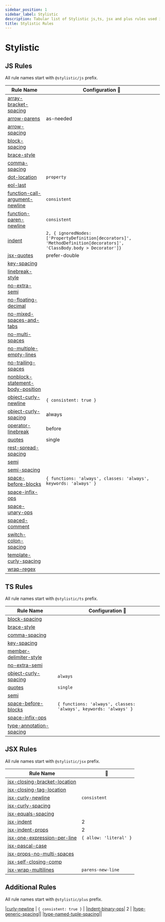 ```yaml
---
sidebar_position: 1
sidebar_label: Stylistic
description: Tabular list of Stylistic js,ts, jsx and plus rules used in @nish1896/eslint-config and @nish1896/eslint-flat-config packages.
title: Stylistic Rules
---
```


# Stylistic

## **JS Rules**

All rule names start with `@stylistic/js` prefix.

| Rule Name | Configuration 🔧|
|-|-|
|[array-bracket-spacing](https://eslint.style/rules/js/array-bracket-spacing)||
|[arrow-parens](https://eslint.style/rules/js/arrow-parens)| as-needed |
|[arrow-spacing](https://eslint.style/rules/js/arrow-spacing)||
|[block-spacing](https://eslint.style/rules/js/block-spacing)||
|[brace-style](https://eslint.style/rules/js/brace-style)||
|[comma-spacing](https://eslint.style/rules/js/comma-spacing)||
|[dot-location](https://eslint.style/rules/js/dot-location)| `property` |
|[eol-last](https://eslint.style/rules/js/eol-last)||
|[function-call-argument-newline](https://eslint.style/rules/js/function-call-argument-newline)| `consistent` |
|[function-paren-newline](https://eslint.style/rules/js/function-paren-newline)| `consistent` |
|[indent](https://eslint.style/rules/js/indent)| `2, { ignoredNodes: ['PropertyDefinition[decorators]', 'MethodDefinition[decorators]', 'ClassBody.body > Decorator']}` |
|[jsx-quotes](https://eslint.style/rules/js/jsx-quotes)| prefer-double |
|[key-spacing](https://eslint.style/rules/js/key-spacing)||
|[linebreak-style](https://eslint.style/rules/js/linebreak-style)||
|[no-extra-semi](https://eslint.style/rules/js/no-extra-semi)||
|[no-floating-decimal](https://eslint.style/rules/js/no-floating-decimal)||
|[no-mixed-spaces-and-tabs](https://eslint.style/rules/js/no-mixed-spaces-and-tabs)||
|[no-multi-spaces](https://eslint.style/rules/js/no-multi-spaces)||
|[no-multiple-empty-lines](https://eslint.style/rules/js/no-multiple-empty-lines)||
|[no-trailing-spaces](https://eslint.style/rules/js/no-trailing-spaces)||
|[nonblock-statement-body-position](https://eslint.style/rules/js/nonblock-statement-body-position)||
|[object-curly-newline](https://eslint.style/rules/js/object-curly-newline)| `{ consistent: true }` |
|[object-curly-spacing](https://eslint.style/rules/js/object-curly-spacing)| always |
|[operator-linebreak](https://eslint.style/rules/js/operator-linebreak)| before |
|[quotes](https://eslint.style/rules/js/quotes)| single |
|[rest-spread-spacing](https://eslint.style/rules/js/rest-spread-spacing)||
|[semi](https://eslint.style/rules/js/semi)||
|[semi-spacing](https://eslint.style/rules/js/semi-spacing)||
|[space-before-blocks](https://eslint.style/rules/js/space-before-blocks)| `{ functions: 'always', classes: 'always', keywords: 'always' }` |
|[space-infix-ops](https://eslint.style/rules/js/space-infix-ops)||
|[space-unary-ops](https://eslint.style/rules/js/space-unary-ops)||
|[spaced-comment](https://eslint.style/rules/js/spaced-comment)||
|[switch-colon-spacing](https://eslint.style/rules/js/switch-colon-spacing)||
|[template-curly-spacing](https://eslint.style/rules/js/template-curly-spacing)||
|[wrap-regex](https://eslint.style/rules/jsx/wrap-regex)||


## **TS Rules**

All rule names start with `@stylistic/ts` prefix.

|Rule Name| Configuration 🔧 |
|-|-|
|[block-spacing](https://eslint.style/rules/ts/block-spacing)||
|[brace-style](https://eslint.style/rules/ts/brace-style)||
|[comma-spacing](https://eslint.style/rules/ts/comma-spacing)||
|[key-spacing](https://eslint.style/rules/ts/key-spacing)||
|[member-delimiter-style](https://eslint.style/rules/ts/member-delimiter-style)||
|[no-extra-semi](https://eslint.style/rules/ts/no-extra-semi)||
|[object-curly-spacing](https://eslint.style/rules/ts/object-curly-spacing)| `always` |
|[quotes](https://eslint.style/rules/ts/quotes)| `single` |
|[semi](https://eslint.style/rules/ts/semi)||
|[space-before-blocks](https://eslint.style/rules/ts/space-before-blocks)| `{ functions: 'always', classes: 'always', keywords: 'always' }` |
|[space-infix-ops](https://eslint.style/rules/ts/space-infix-ops)||
|[type-annotation-spacing](https://eslint.style/rules/ts/type-annotation-spacing)||


## **JSX Rules**

All rule names start with `@stylistic/jsx` prefix.

|Rule Name|🔧|
|-|-|
|[jsx-closing-bracket-location](https://eslint.style/rules/jsx/jsx-closing-bracket-location)||
|[jsx-closing-tag-location](https://eslint.style/rules/jsx/jsx-closing-tag-location)||
|[jsx-curly-newline](https://eslint.style/rules/jsx/jsx-curly-newline)| `consistent` |
|[jsx-curly-spacing](https://eslint.style/rules/jsx/jsx-curly-spacing)||
|[jsx-equals-spacing](https://eslint.style/rules/jsx/jsx-curly-spacing)||
|[jsx-indent](https://eslint.style/rules/jsx/jsx-indent)| 2 |
|[jsx-indent-props](https://eslint.style/rules/jsx/jsx-indent-props)| 2 |
|[jsx-one-expression-per-line](https://eslint.style/rules/jsx/jsx-one-expression-per-line)| `{ allow: 'literal' }` |
|[jsx-pascal-case](https://eslint.style/rules/jsx/jsx-pascal-case)||
|[jsx-props-no-multi-spaces](https://eslint.style/rules/jsx/jsx-props-no-multi-spaces)||
|[jsx-self-closing-comp](https://eslint.style/rules/jsx/jsx-self-closing-comp)||
|[jsx-wrap-multilines](https://eslint.style/rules/jsx/jsx-wrap-multilines)| `parens-new-line` |


## Additional Rules

All rule names start with `@stylistic/plus` prefix. 

|[curly-newline](https://eslint.style/rules/plus/curly-newline) | `{ consistent: true }` |
|[indent-binary-ops](https://eslint.style/rules/plus/indent-binary-ops)| 2 |
|[type-generic-spacing](https://eslint.style/rules/plus/type-generic-spacing)||
|[type-named-tuple-spacing](https://eslint.style/rules/plus/type-named-tuple-spacing)||
